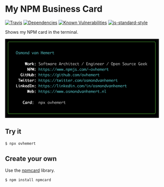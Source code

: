 # My NPM Business Card

[![Travis](https://img.shields.io/travis/com/ovhemert/ovhemert.svg?branch=master&logo=travis)](https://travis-ci.com/ovhemert/ovhemert)
[![Dependencies](https://img.shields.io/david/ovhemert/ovhemert.svg)](https://david-dm.org/ovhemert/ovhemert)
[![Known Vulnerabilities](https://snyk.io/test/npm/ovhemert/badge.svg)](https://snyk.io/test/npm/ovhemert)
[![js-standard-style](https://img.shields.io/badge/code%20style-standard-brightgreen.svg?style=flat)](http://standardjs.com/)

Shows my NPM card in the terminal.

![Example](./assets/images/screenshot.png)

## Try it

``` sh
$ npx ovhemert
```

## Create your own

Use the [npmcard](https://www.npmjs.com/package/npmcard) library.

``` sh
$ npm install npmcard
```
